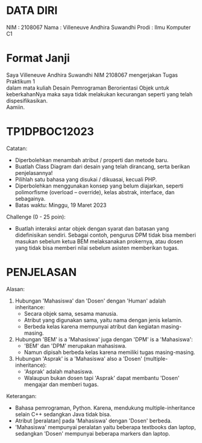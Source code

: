 # DATA DIRI
NIM : 2108067
Nama : Villeneuve Andhira Suwandhi
Prodi : Ilmu Komputer C1

# Format Janji
Saya Villeneuve Andhira Suwandhi NIM 2108067 mengerjakan Tugas Praktikum 1<br/>
dalam mata kuliah Desain Pemrograman Berorientasi Objek untuk keberkahanNya maka saya tidak melakukan kecurangan seperti yang telah dispesifikasikan.<br/>
Aamiin.<br/>

# TP1DPBOC12023
Catatan:
-	Diperbolehkan menambah atribut / properti dan metode baru.
-	Buatlah Class Diagram dari desain yang telah dirancang, serta berikan penjelasannya!
-	Pilihlah satu bahasa yang disukai / dikuasai, kecuali PHP.
-	Diperbolehkan menggunakan konsep yang belum diajarkan, seperti polimorfisme (overload – override),
	kelas abstrak, interface, dan sebagainya.
-	Batas waktu: Minggu, 19 Maret 2023

Challenge (0 - 25 poin):
-	Buatlah interaksi antar objek dengan syarat dan batasan yang didefinisikan sendiri.
	Sebagai contoh, pengurus DPM tidak bisa memberi masukan sebelum ketua BEM melaksanakan prokernya,
	atau dosen yang tidak bisa memberi nilai sebelum asisten memberikan tugas.

# PENJELASAN
Alasan:
1.	Hubungan 'Mahasiswa' dan 'Dosen' dengan 'Human' adalah inheritance:
	-	Secara objek sama, sesama manusia.
	-	Atribut yang digunakan sama, yaitu nama dengan jenis kelamin.
	-	Berbeda kelas karena mempunyai atribut dan kegiatan masing-masing.
2.	Hubungan 'BEM' is a 'Mahasiswa' juga dengan 'DPM' is a 'Mahasiswa':
	-	'BEM' dan 'DPM' merupakan mahasiswa.
	-	Namun dipisah berbeda kelas karena memiliki tugas masing-masing.
3.	Hubungan 'Asprak' is a 'Mahasiswa' also a 'Dosen' (multiple-inheritance):
	-	'Asprak' adalah mahasiswa.
	-	Walaupun bukan dosen tapi 'Asprak' dapat membantu 'Dosen' mengajar dan memberi tugas.

Keterangan:
-	Bahasa pemrograman, Python. Karena, mendukung multiple-inheritance selain C++ sedangkan Java tidak bisa.
-	Atribut [peralatan] pada 'Mahasiswa' dengan 'Dosen' berbeda.
-	'Mahasiswa' mempunyai peralatan yaitu beberapa textbooks dan laptop,
	sedangkan 'Dosen' mempunyai beberapa markers dan laptop.
